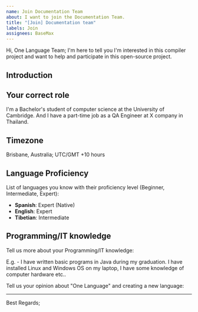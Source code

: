 ```yaml
---
name: Join Documentation Team
about: I want to join the Documentation Team.
title: "[Join] Documentation team"
labels: Join
assignees: BaseMax
---
```


Hi, One Language Team;
I'm here to tell you I'm interested in this compiler project and want to help and participate in this open-source project.

## Introduction
<!-- Please introduce yourself and your professional experience in a maximum of 5 sentences. -->

## Your correct role

I'm a Bachelor's student of computer science at the University of Cambridge.
And I have a part-time job as a QA Engineer at X company in Thailand.

## Timezone
<!-- Please write your location and timezone if possible. -->
Brisbane, Australia; UTC/GMT +10 hours

## Language Proficiency

List of languages you know with their proficiency level (Beginner, Intermediate, Expert):
<!-- Please remove and change the following language names and descriptions -->
<!-- All the following information is just an example, and it's not a MUST, you have to fill this with your information. -->
- **Spanish**: Expert (Native)
- **English**: Expert
- **Tibetian**: Intermediate

## Programming/IT knowledge

Tell us more about your Programming/IT knowledge:
<!-- Please remove below text and write -->
E.g. - I have written basic programs in Java during my graduation. I have installed Linux and Windows OS on my laptop, I have some knowledge of computer hardware etc..

Tell us your opinion about "One Language" and creating a new language:
<!-- Please write here -->

-----------

<!--
We need your help to shape the website of "One Language". So we are ready to talk to each other and help the project step by step.
-->

Best Regards;
